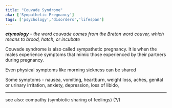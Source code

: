 ```yaml
---
title: "Couvade Syndrome"
aka: ['Sympathetic Pregnancy']
tags: ['psychology','disorders','lifespan']
---
```


***etymology** - the word couvade comes from the Breton word couver, which means to brood, hatch, or incubate*

Couvade syndrome is also called sympathetic pregnancy. It is when the males experience symptoms that mimic those experienced by their partners during pregnancy. 

Even physical symptoms like morning sickness can be shared

Some symptoms - 
nausea, vomiting, heartburn, weight loss, aches, genital or urinary irritation,
anxiety, depression, loss of libido, 


---
see also: compathy (symbiotic sharing of feelings) (?/)